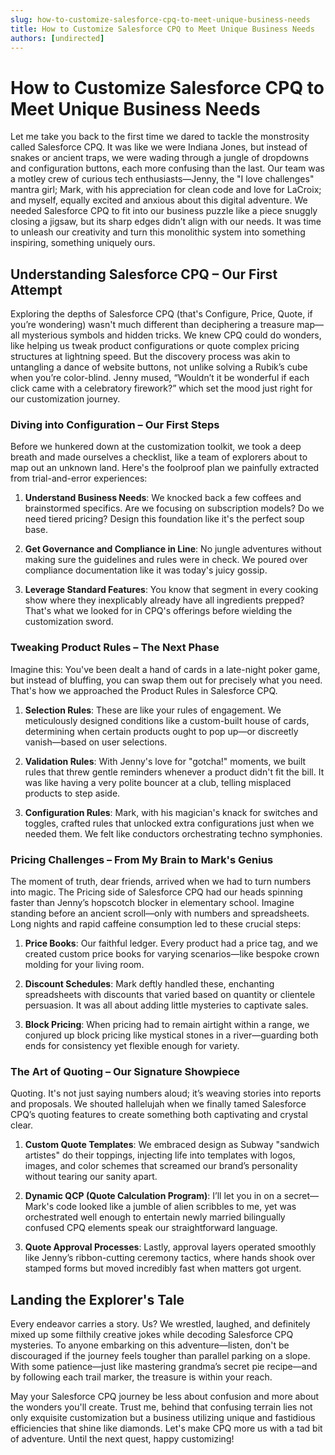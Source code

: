 ```yaml
---
slug: how-to-customize-salesforce-cpq-to-meet-unique-business-needs
title: How to Customize Salesforce CPQ to Meet Unique Business Needs
authors: [undirected]
---
```



# How to Customize Salesforce CPQ to Meet Unique Business Needs

Let me take you back to the first time we dared to tackle the monstrosity called Salesforce CPQ. It was like we were Indiana Jones, but instead of snakes or ancient traps, we were wading through a jungle of dropdowns and configuration buttons, each more confusing than the last. Our team was a motley crew of curious tech enthusiasts—Jenny, the "I love challenges" mantra girl; Mark, with his appreciation for clean code and love for LaCroix; and myself, equally excited and anxious about this digital adventure. We needed Salesforce CPQ to fit into our business puzzle like a piece snuggly closing a jigsaw, but its sharp edges didn’t align with our needs. It was time to unleash our creativity and turn this monolithic system into something inspiring, something uniquely ours.

## Understanding Salesforce CPQ – Our First Attempt

Exploring the depths of Salesforce CPQ (that's Configure, Price, Quote, if you’re wondering) wasn't much different than deciphering a treasure map—all mysterious symbols and hidden tricks. We knew CPQ could do wonders, like helping us tweak product configurations or quote complex pricing structures at lightning speed. But the discovery process was akin to untangling a dance of website buttons, not unlike solving a Rubik’s cube when you’re color-blind. Jenny mused, “Wouldn’t it be wonderful if each click came with a celebratory firework?” which set the mood just right for our customization journey.

### Diving into Configuration – Our First Steps

Before we hunkered down at the customization toolkit, we took a deep breath and made ourselves a checklist, like a team of explorers about to map out an unknown land. Here's the foolproof plan we painfully extracted from trial-and-error experiences:

1. **Understand Business Needs**: We knocked back a few coffees and brainstormed specifics. Are we focusing on subscription models? Do we need tiered pricing? Design this foundation like it's the perfect soup base.

2. **Get Governance and Compliance in Line**: No jungle adventures without making sure the guidelines and rules were in check. We poured over compliance documentation like it was today's juicy gossip.

3. **Leverage Standard Features**: You know that segment in every cooking show where they inexplicably already have all ingredients prepped? That's what we looked for in CPQ's offerings before wielding the customization sword.

### Tweaking Product Rules – The Next Phase

Imagine this: You've been dealt a hand of cards in a late-night poker game, but instead of bluffing, you can swap them out for precisely what you need. That's how we approached the Product Rules in Salesforce CPQ.

1. **Selection Rules**: These are like your rules of engagement. We meticulously designed conditions like a custom-built house of cards, determining when certain products ought to pop up—or discreetly vanish—based on user selections.

2. **Validation Rules**: With Jenny's love for "gotcha!" moments, we built rules that threw gentle reminders whenever a product didn't fit the bill. It was like having a very polite bouncer at a club, telling misplaced products to step aside.

3. **Configuration Rules**: Mark, with his magician's knack for switches and toggles, crafted rules that unlocked extra configurations just when we needed them. We felt like conductors orchestrating techno symphonies.

### Pricing Challenges – From My Brain to Mark's Genius

The moment of truth, dear friends, arrived when we had to turn numbers into magic. The Pricing side of Salesforce CPQ had our heads spinning faster than Jenny’s hopscotch blocker in elementary school. Imagine standing before an ancient scroll—only with numbers and spreadsheets. Long nights and rapid caffeine consumption led to these crucial steps:

1. **Price Books**: Our faithful ledger. Every product had a price tag, and we created custom price books for varying scenarios—like bespoke crown molding for your living room.

2. **Discount Schedules**: Mark deftly handled these, enchanting spreadsheets with discounts that varied based on quantity or clientele persuasion. It was all about adding little mysteries to captivate sales.

3. **Block Pricing**: When pricing had to remain airtight within a range, we conjured up block pricing like mystical stones in a river—guarding both ends for consistency yet flexible enough for variety.

### The Art of Quoting – Our Signature Showpiece

Quoting. It's not just saying numbers aloud; it’s weaving stories into reports and proposals. We shouted hallelujah when we finally tamed Salesforce CPQ’s quoting features to create something both captivating and crystal clear.

1. **Custom Quote Templates**: We embraced design as Subway "sandwich artistes" do their toppings, injecting life into templates with logos, images, and color schemes that screamed our brand’s personality without tearing our sanity apart.

2. **Dynamic QCP (Quote Calculation Program)**: I’ll let you in on a secret—Mark's code looked like a jumble of alien scribbles to me, yet was orchestrated well enough to entertain newly married bilingually confused CPQ elements speak our straightforward language.

3. **Quote Approval Processes**: Lastly, approval layers operated smoothly like Jenny’s ribbon-cutting ceremony tactics, where hands shook over stamped forms but moved incredibly fast when matters got urgent.

## Landing the Explorer's Tale

Every endeavor carries a story. Us? We wrestled, laughed, and definitely mixed up some filthily creative jokes while decoding Salesforce CPQ mysteries. To anyone embarking on this adventure—listen, don't be discouraged if the journey feels tougher than parallel parking on a slope. With some patience—just like mastering grandma’s secret pie recipe—and by following each trail marker, the treasure is within your reach.

May your Salesforce CPQ journey be less about confusion and more about the wonders you'll create. Trust me, behind that confusing terrain lies not only exquisite customization but a business utilizing unique and fastidious efficiencies that shine like diamonds. Let's make CPQ more us with a tad bit of adventure. Until the next quest, happy customizing!